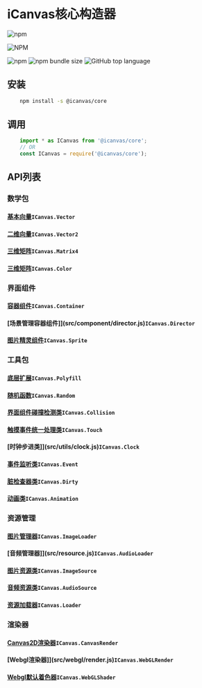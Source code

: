 # **iCanvas核心构造器**
![npm](https://img.shields.io/npm/dm/@icanvas/core)

![NPM](https://img.shields.io/npm/l/@icanvas/core)

![npm](https://img.shields.io/npm/v/@icanvas/core) ![npm bundle size](https://img.shields.io/bundlephobia/min/@icanvas/core) ![GitHub top language](https://img.shields.io/github/languages/top/idler8/icanvas)
## 安装
```bash
    npm install -s @icanvas/core
```
## 调用
```javascript
    import * as ICanvas from '@icanvas/core';
    // OR
    const ICanvas = require('@icanvas/core');
```

## API列表

### 数学包
#### [基本向量](src/vector/vector.js)`ICanvas.Vector`
#### [二维向量](src/vector/vector2.js)`ICanvas.Vector2`
#### [三维矩阵](src/vector/matrix4.js)`ICanvas.Matrix4`
#### [三维矩阵](src/vector/color.js)`ICanvas.Color`

### 界面组件
#### [容器组件](src/components/container.js)`ICanvas.Container`
#### [场景管理容器组件]](src/component/director.js)`ICanvas.Director`
#### [图片精灵组件](src/components/sprite.js)`ICanvas.Sprite`

### 工具包
#### [底层扩展](src/utils/polyfill.js)`ICanvas.Polyfill`
#### [随机函数](src/utils/random.js)`ICanvas.Random`
#### [界面组件碰撞检测类](src/utils/collision.js)`ICanvas.Collision`
#### [触摸事件统一处理类](src/utils/touch.js)`ICanvas.Touch`
#### [时钟步进类]](src/utils/clock.js)`ICanvas.Clock`
#### [事件监听类](src/utils/event.js)`ICanvas.Event`
#### [脏检查器类](src/utils/dirty.js)`ICanvas.Dirty`
#### [动画类](src/utils/animation.js)`ICanvas.Animation`

### 资源管理
#### [图片管理器](src/resource.js)`ICanvas.ImageLoader`
#### [音频管理器]](src/resource.js)`ICanvas.AudioLoader`
#### [图片资源类](src/resource.js)`ICanvas.ImageSource`
#### [音频资源类](src/resource.js)`ICanvas.AudioSource`
#### [资源加载器](src/resource.js)`ICanvas.Loader`

### 渲染器
#### [Canvas2D渲染器](src/canvas/render.js)`ICanvas.CanvasRender`
#### [Webgl渲染器]](src/webgl/render.js)`ICanvas.WebGLRender`
#### [Webgl默认着色器](src/webgl/shader.js)`ICanvas.WebGLShader`
